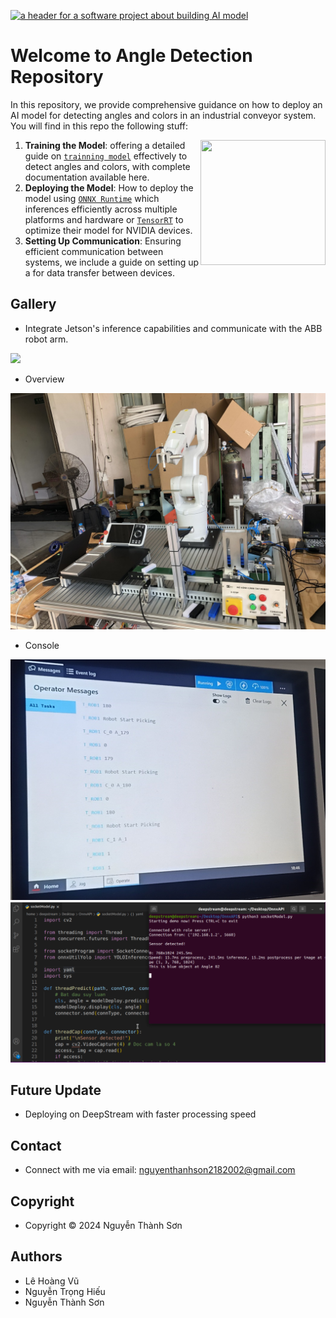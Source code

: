 [![a header for a software project about building AI model](https://raw.githubusercontent.com/dusty-nv/jetson-containers/docs/docs/images/header_blueprint_rainbow.jpg)](https://www.jetson-ai-lab.com)

# Welcome to Angle Detection Repository

In this repository, we provide comprehensive guidance on how to deploy an AI model for detecting angles and colors in an industrial conveyor system. You will find in this repo the following stuff:

<a href="https://www.jetson-ai-lab.com"><img align="right" width="200" height="200" src="https://nvidia-ai-iot.github.io/jetson-generative-ai-playground/images/JON_Gen-AI-panels.png"></a>

1. **Training the Model**: offering a detailed guide on [`trainning model`](https://github.com/Son210802/AI-IOT/blob/main/Train-model/README.md) effectively to detect angles and colors, with complete documentation available here. 
2. **Deploying the Model**: How to deploy the model using [`ONNX Runtime`](https://github.com/Son210802/AI-IOT/blob/main/Onnx-RUNTIME/README.md) which inferences efficiently across multiple platforms and hardware or  [`TensorRT`](https://github.com/Son210802/AI-IOT/blob/main/yoloV8/README.md) to optimize their model for NVIDIA devices.
3.  **Setting Up Communication**: Ensuring efficient communication between systems, we include a guide on setting up a for data transfer between devices.


## Gallery

* Integrate Jetson's inference capabilities and communicate with the ABB robot arm.

<a href="https://youtu.be/C5XvOQaP5cA"><img src="https://github.com/Son210802/AI-IOT/blob/main/Image/automatic_operation.gif"></a> <br/>

* Overview

![`Overview`](https://github.com/Son210802/AI-IOT/blob/main/Image/genaral.jpg)

* Console

![`ABB robot console`](https://github.com/Son210802/AI-IOT/blob/main/Image/console_ABB.jpg) ![`Jetson Console`](https://github.com/Son210802/AI-IOT/blob/main/Image/yolo_results.png)

## Future Update

* Deploying on DeepStream with faster processing speed

## Contact

* Connect with me via email: nguyenthanhson2182002@gmail.com

## Copyright

* Copyright &#169; 2024 Nguyễn Thành Sơn

## Authors

* Lê Hoàng Vũ
* Nguyễn Trọng Hiếu
* Nguyễn Thành Sơn
